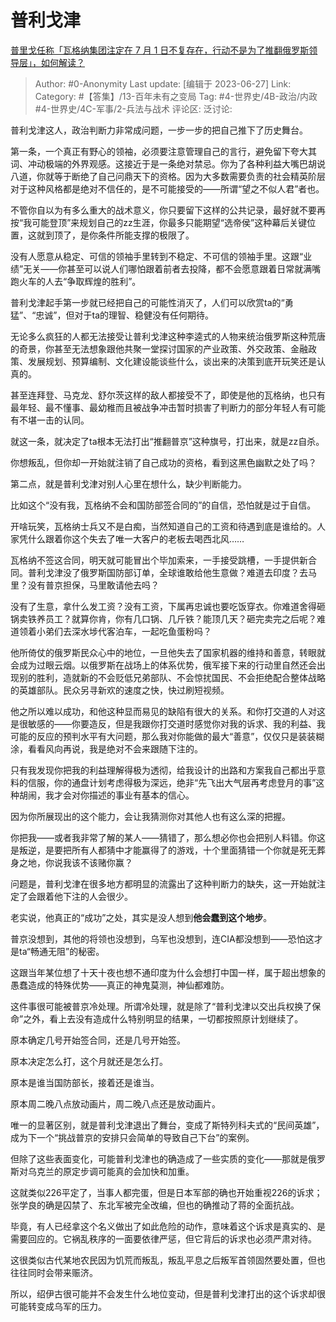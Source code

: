# 普利戈津
[普里戈任称「瓦格纳集团注定在 7 月 1 日不复存在，行动不是为了推翻俄罗斯领导层」，如何解读？](https://www.zhihu.com/question/608841115/answer/3091734897)

> Author: #0-Anonymity
> Last update: [编辑于 2023-06-27]
> Link:
> Category: #【答集】/13-百年未有之变局
> Tag: #4-世界史/4B-政治/内政 #4-世界史/4C-军事/2-兵法与战术
> 评论区:
> 泛讨论:

普利戈津这人，政治判断力非常成问题，一步一步的把自己推下了历史舞台。

第一条，一个真正有野心的领袖，必须要注意管理自己的言行，避免留下夸大其词、冲动极端的外界观感。这接近于是一条绝对禁忌。你为了各种利益大嘴巴胡说八道，你就等于断绝了自己问鼎天下的资格。因为大多数需要负责的社会精英阶层对于这种风格都是绝对不信任的，是不可能接受的——所谓“望之不似人君”者也。

不管你自以为有多么重大的战术意义，你只要留下这样的公共记录，最好就不要再按“我可能登顶”来规划自己的zz生涯，你最多只能期望“选帝侯”这种幕后关键位置，这就到顶了，是你条件所能支撑的极限了。

没有人愿意从稳定、可信的领袖手里转到不稳定、不可信的领袖手里。这跟“业绩”无关——你甚至可以说人们哪怕跟着前者去投降，都不会愿意跟着日常就满嘴跑火车的人去“争取辉煌的胜利”。

普利戈津起手第一步就已经把自己的可能性消灭了，人们可以欣赏ta的“勇猛”、“忠诚”，但对于ta的理智、稳健没有任何期待。

无论多么疯狂的人都无法接受让普利戈津这种李逵式的人物来统治俄罗斯这种荒唐的奇景，你甚至无法想象跟他共聚一堂探讨国家的产业政策、外交政策、金融政策、发展规划、预算编制、文化建设能谈些什么，谈出来的决策到底开玩笑还是认真的。

甚至连拜登、马克龙、舒尔茨这样的敌人都接受不了，即使是他的瓦格纳，也只有最年轻、最不懂事、最幼稚而且被战争冲击暂时损害了判断力的部分年轻人有可能有不堪一击的认同。

就这一条，就决定了ta根本无法打出“推翻普京”这种旗号，打出来，就是zz自杀。

你想叛乱，但你却一开始就注销了自己成功的资格，看到这黑色幽默之处了吗？

第二点，就是普利戈津对别人心里在想什么，缺少判断能力。

比如这个“没有我，瓦格纳不会和国防部签合同的”的自信，恐怕就是过于自信。

开啥玩笑，瓦格纳士兵又不是白痴，当然知道自己的工资和待遇到底是谁给的。人家凭什么跟着你这个失去了唯一大客户的老板去喝西北风……

瓦格纳不签这合同，明天就可能冒出个毕加索来，一手接受跳槽，一手提供新合同。普利戈津没了俄罗斯国防部订单，全球谁敢给他生意做？难道去印度？去马里？没有普京担保，马里敢请他去吗？

没有了生意，拿什么发工资？没有工资，下属再忠诚也要吃饭穿衣。你难道舍得砸锅卖铁养员工？就算你肯，你有几口锅、几斤铁？能顶几天？砸完卖完之后呢？难道领着小弟们去深水埗代客泊车，一起吃鱼蛋粉吗？

他所倚仗的俄罗斯民众心中的地位，一旦他失去了国家机器的维持和善意，转眼就会成为过眼云烟。以俄罗斯在战场上的体系优势，俄军接下来的行动里自然还会出现别的胜利，造就新的不会贬低兄弟部队、不会惊扰国民、不会拒绝配合整体战略的英雄部队。民众另寻新欢的速度之快，快过刷短视频。

他之所以难以成功，和他这种显而易见的缺陷有很大的关系。和你打交道的人对这是很敏感的——你要造反，但是我跟你打交道时感觉你对我的诉求、我的利益、我可能的反应的预判水平有大问题，那么我对你能做的最大“善意”，仅仅只是装装糊涂，看看风向再说，我是绝对不会来跟随下注的。

只有我发现你把我的利益理解得极为透彻，给我设计的出路和方案我自己都出乎意料的信服，你的通盘计划考虑得极为深远，绝非“先飞出大气层再考虑登月的事”这种胡闹，我才会对你描述的事业有基本的信心。

因为你所展现出的这个能力，会让我猜测你对其他人也有这么深的把握。

你把我——或者我非常了解的某人——猜错了，那么想必你也会把别人料错。你这是叛逆，是要把所有人都猜中才能赢得了的游戏，十个里面猜错一个你就是死无葬身之地，你说我该不该赌你赢？

问题是，普利戈津在很多地方都明显的流露出了这种判断力的缺失，这一开始就注定了会跟着他下注的人会很少。

老实说，他真正的“成功”之处，其实是没人想到**他会蠢到这个地步**。

普京没想到，其他的将领也没想到，乌军也没想到，连CIA都没想到——恐怕这才是ta“畅通无阻”的秘密。

这跟当年某位想了十天十夜也想不通印度为什么会想打中国一样，属于超出想象的愚蠢造成的特殊优势——真正的神鬼莫测，神仙都难防。

这件事很可能被普京冷处理。所谓冷处理，就是除了“普利戈津以交出兵权换了保命”之外，看上去没有造成什么特别明显的结果，一切都按照原计划继续了。

原本确定几号开始签合同，还是几号开始签。

原本决定怎么打，这个月就还是怎么打。

原本是谁当国防部长，接着还是谁当。

原本周二晚八点放动画片，周二晚八点还是放动画片。

唯一的显著区别，就是普利戈津退出了舞台，变成了斯特列科夫式的“民间英雄”，成为下一个“挑战普京的安排只会简单的导致自己下台”的案例。

但除了这些表面变化，可能普利戈津也的确造成了一些实质的变化——那就是俄罗斯对乌克兰的原定步调可能真的会加快和加重。

这就类似226平定了，当事人都完蛋，但是日本军部的确也开始重视226的诉求；张学良的确是囚禁了、东北军被完全改编，但也的确推动了蒋的全面抗战。

毕竟，有人已经拿这个名义做出了如此危险的动作，意味着这个诉求是真实的、是需要回应的。它祸乱秩序的一面要依律严惩，但它背后的诉求也必须严肃对待。

这很类似古代某地农民因为饥荒而叛乱，叛乱平息之后叛军首领固然要处置，但也往往同时会带来赈济。

所以，绍伊古很可能并不会发生什么地位变动，但是普利戈津打出的这个诉求却很可能转变成乌军的压力。
